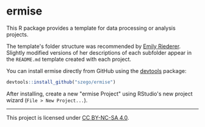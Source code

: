 
# ermise

<!-- badges: start -->
<!-- badges: end -->

This R package provides a template for data processing or analysis projects.

The template's folder structure was recommended by [Emily Riederer](https://emilyriederer.netlify.app/post/team-of-packages/). Slightly modified versions of her descriptions of each subfolder appear in the `README.md` template created with each project.

You can install ermise directly from GitHub using the [devtools](https://cran.r-project.org/package=devtools) package:

``` r
devtools::install_github("szego/ermise")
```

After installing, create a new "ermise Project" using RStudio's new project wizard (`File > New Project...`).

-----

This project is licensed under [CC BY-NC-SA 4.0](https://creativecommons.org/licenses/by-nc-sa/4.0/).
